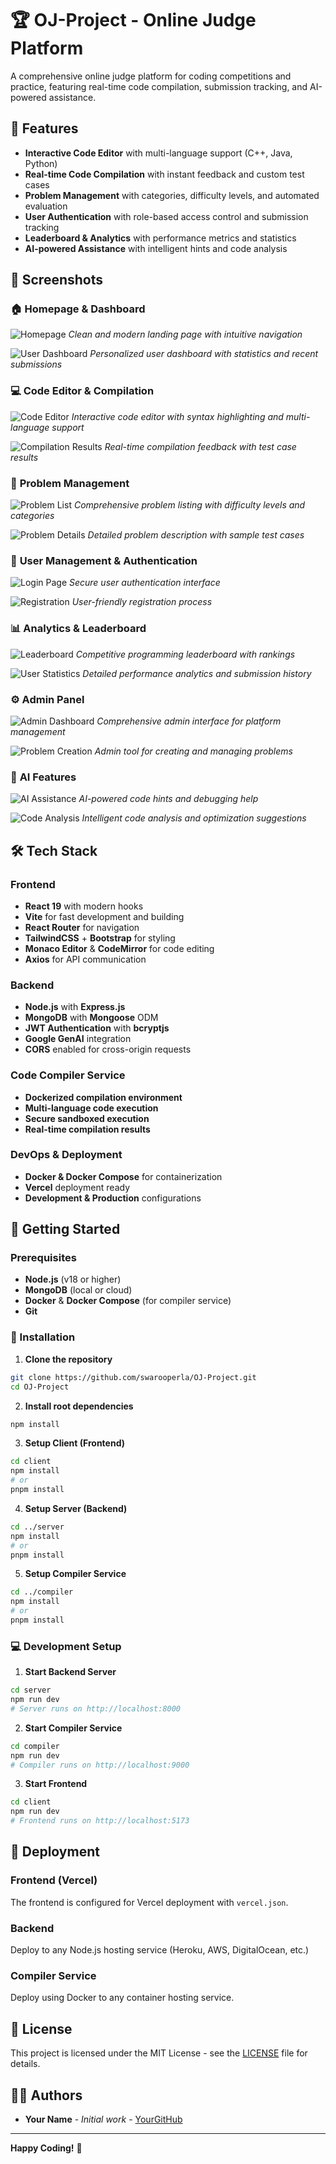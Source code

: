 # 🏆 OJ-Project - Online Judge Platform

A comprehensive online judge platform for coding competitions and practice, featuring real-time code compilation, submission tracking, and AI-powered assistance.

## 🌟 Features

- **Interactive Code Editor** with multi-language support (C++, Java, Python)
- **Real-time Code Compilation** with instant feedback and custom test cases
- **Problem Management** with categories, difficulty levels, and automated evaluation
- **User Authentication** with role-based access control and submission tracking
- **Leaderboard & Analytics** with performance metrics and statistics
- **AI-powered Assistance** with intelligent hints and code analysis

## 📸 Screenshots

### 🏠 **Homepage & Dashboard**
![Homepage](./photos/homepage.png)
*Clean and modern landing page with intuitive navigation*

![User Dashboard](./photos/dashboard.png)
*Personalized user dashboard with statistics and recent submissions*

### 💻 **Code Editor & Compilation**
![Code Editor](./photos/code-editor.png)
*Interactive code editor with syntax highlighting and multi-language support*

![Compilation Results](./photos/compilation-results.png)
*Real-time compilation feedback with test case results*

### 📝 **Problem Management**
![Problem List](./photos/problem-list.png)
*Comprehensive problem listing with difficulty levels and categories*

![Problem Details](./photos/problem-details.png)
*Detailed problem description with sample test cases*

### 👥 **User Management & Authentication**
![Login Page](./photos/login.png)
*Secure user authentication interface*

![Registration](./photos/registration.png)
*User-friendly registration process*

### 📊 **Analytics & Leaderboard**
![Leaderboard](./photos/leaderboard.png)
*Competitive programming leaderboard with rankings*

![User Statistics](./photos/user-stats.png)
*Detailed performance analytics and submission history*

### ⚙️ **Admin Panel**
![Admin Dashboard](./photos/admin-dashboard.png)
*Comprehensive admin interface for platform management*

![Problem Creation](./photos/admin-problem-creation.png)
*Admin tool for creating and managing problems*

### 🤖 **AI Features**
![AI Assistance](./photos/ai-assistance.png)
*AI-powered code hints and debugging help*

![Code Analysis](./photos/code-analysis.png)
*Intelligent code analysis and optimization suggestions*

## 🛠️ Tech Stack

### **Frontend**
- **React 19** with modern hooks
- **Vite** for fast development and building
- **React Router** for navigation
- **TailwindCSS** + **Bootstrap** for styling
- **Monaco Editor** & **CodeMirror** for code editing
- **Axios** for API communication

### **Backend**
- **Node.js** with **Express.js**
- **MongoDB** with **Mongoose** ODM
- **JWT Authentication** with **bcryptjs**
- **Google GenAI** integration
- **CORS** enabled for cross-origin requests

### **Code Compiler Service**
- **Dockerized compilation environment**
- **Multi-language code execution**
- **Secure sandboxed execution**
- **Real-time compilation results**

### **DevOps & Deployment**
- **Docker & Docker Compose** for containerization
- **Vercel** deployment ready
- **Development & Production** configurations

## 🚀 Getting Started

### Prerequisites
- **Node.js** (v18 or higher)
- **MongoDB** (local or cloud)
- **Docker** & **Docker Compose** (for compiler service)
- **Git**

### 🔧 Installation

1. **Clone the repository**
```bash
git clone https://github.com/swarooperla/OJ-Project.git
cd OJ-Project
```

2. **Install root dependencies**
```bash
npm install
```

3. **Setup Client (Frontend)**
```bash
cd client
npm install
# or
pnpm install
```

4. **Setup Server (Backend)**
```bash
cd ../server
npm install
# or 
pnpm install
```

5. **Setup Compiler Service**
```bash
cd ../compiler
npm install
# or
pnpm install
```

### 💻 Development Setup

1. **Start Backend Server**
```bash
cd server
npm run dev
# Server runs on http://localhost:8000
```

2. **Start Compiler Service**
```bash
cd compiler
npm run dev
# Compiler runs on http://localhost:9000
```

3. **Start Frontend**
```bash
cd client
npm run dev
# Frontend runs on http://localhost:5173
```

## 🚀 Deployment

### Frontend (Vercel)
The frontend is configured for Vercel deployment with `vercel.json`.

### Backend
Deploy to any Node.js hosting service (Heroku, AWS, DigitalOcean, etc.)

### Compiler Service
Deploy using Docker to any container hosting service.

## 📝 License

This project is licensed under the MIT License - see the [LICENSE](LICENSE) file for details.

## 👨‍💻 Authors

- **Your Name** - *Initial work* - [YourGitHub](https://github.com/yourusername)

---

**Happy Coding!** 🎉